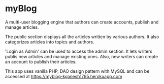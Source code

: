 # myBlog
A multi-user blogging engine that authors can create accounts, publish and manage articles.

The public section displays all the articles written by various authors. It also categorizes articles into topics and authors.

'Login as Admin' can be used to access the admin section. It lets writers publis new articles and manage existing ones. Also, new writers can create an account to publish their articles.

This app uses vanilla PHP, DAO design pattern with MySQL and can be accessed at https://myblog-kganesh1795.herokuapp.com
